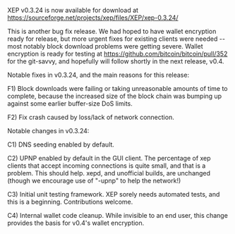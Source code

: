 XEP v0.3.24 is now available for download at
https://sourceforge.net/projects/xep/files/XEP/xep-0.3.24/

This is another bug fix release.  We had hoped to have wallet encryption ready for release, but more urgent fixes for existing clients were needed -- most notably block download problems were getting severe.  Wallet encryption is ready for testing at https://github.com/bitcoin/bitcoin/pull/352 for the git-savvy, and hopefully will follow shortly in the next release, v0.4.

Notable fixes in v0.3.24, and the main reasons for this release:

F1) Block downloads were failing or taking unreasonable amounts of time to complete, because the increased size of the block chain was bumping up against some earlier buffer-size DoS limits.

F2) Fix crash caused by loss/lack of network connection.

Notable changes in v0.3.24:

C1) DNS seeding enabled by default.

C2) UPNP enabled by default in the GUI client.  The percentage of xep clients that accept incoming connections is quite small, and that is a problem.  This should help.  xepd, and unofficial builds, are unchanged (though we encourage use of "-upnp" to help the network!)

C3) Initial unit testing framework.  XEP sorely needs automated tests, and this is a beginning.  Contributions welcome.

C4) Internal wallet code cleanup.  While invisible to an end user, this change provides the basis for v0.4's wallet encryption.

